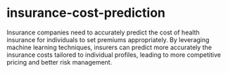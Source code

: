 # insurance-cost-prediction
Insurance companies need to accurately predict the cost of health insurance for individuals to set premiums appropriately. By leveraging machine learning techniques, insurers can predict more accurately the insurance costs tailored to individual profiles, leading to more competitive pricing and better risk management.
